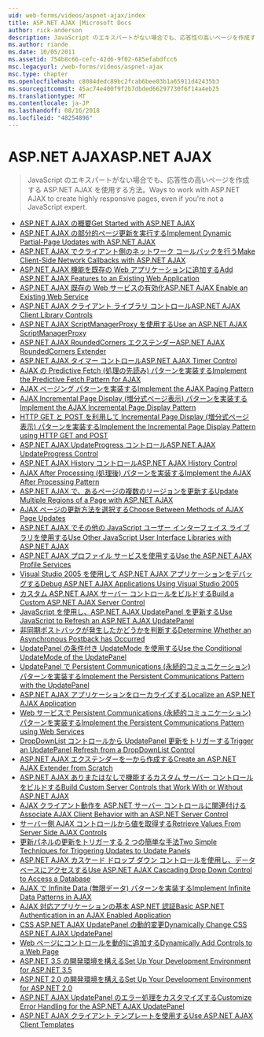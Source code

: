 ```yaml
---
uid: web-forms/videos/aspnet-ajax/index
title: ASP.NET AJAX |Microsoft Docs
author: rick-anderson
description: JavaScript のエキスパートがない場合でも、応答性の高いページを作成する ASP.NET AJAX を使用する方法。
ms.author: riande
ms.date: 10/05/2011
ms.assetid: 754b8c66-cefc-42d6-9f02-685efabdfcc6
msc.legacyurl: /web-forms/videos/aspnet-ajax
msc.type: chapter
ms.openlocfilehash: c8084dedc89bc2fcab6bee03b1a65911d42435b3
ms.sourcegitcommit: 45ac74e400f9f2b7dbded66297730f6f14a4eb25
ms.translationtype: MT
ms.contentlocale: ja-JP
ms.lasthandoff: 08/16/2018
ms.locfileid: "48254896"
---
```

<a name="aspnet-ajax"></a><span data-ttu-id="226a6-103">ASP.NET AJAX</span><span class="sxs-lookup"><span data-stu-id="226a6-103">ASP.NET AJAX</span></span>
====================
> <span data-ttu-id="226a6-104">JavaScript のエキスパートがない場合でも、応答性の高いページを作成する ASP.NET AJAX を使用する方法。</span><span class="sxs-lookup"><span data-stu-id="226a6-104">Ways to work with ASP.NET AJAX to create highly responsive pages, even if you're not a JavaScript expert.</span></span>


- [<span data-ttu-id="226a6-105">ASP.NET AJAX の概要</span><span class="sxs-lookup"><span data-stu-id="226a6-105">Get Started with ASP.NET AJAX</span></span>](how-do-i-get-started-with-aspnet-ajax.md)
- [<span data-ttu-id="226a6-106">ASP.NET AJAX の部分的ページ更新を実行する</span><span class="sxs-lookup"><span data-stu-id="226a6-106">Implement Dynamic Partial-Page Updates with ASP.NET AJAX</span></span>](how-do-i-implement-dynamic-partial-page-updates-with-aspnet-ajax.md)
- [<span data-ttu-id="226a6-107">ASP.NET AJAX でクライアント側のネットワーク コールバックを行う</span><span class="sxs-lookup"><span data-stu-id="226a6-107">Make Client-Side Network Callbacks with ASP.NET AJAX</span></span>](how-do-i-make-client-side-network-callbacks-with-aspnet-ajax.md)
- [<span data-ttu-id="226a6-108">ASP.NET AJAX 機能を既存の Web アプリケーションに追加する</span><span class="sxs-lookup"><span data-stu-id="226a6-108">Add ASP.NET AJAX Features to an Existing Web Application</span></span>](how-do-i-add-aspnet-ajax-features-to-an-existing-web-application.md)
- [<span data-ttu-id="226a6-109">ASP.NET AJAX 既存の Web サービスの有効化</span><span class="sxs-lookup"><span data-stu-id="226a6-109">ASP.NET AJAX Enable an Existing Web Service</span></span>](how-do-i-aspnet-ajax-enable-an-existing-web-service.md)
- [<span data-ttu-id="226a6-110">ASP.NET AJAX クライアント ライブラリ コントロール</span><span class="sxs-lookup"><span data-stu-id="226a6-110">ASP.NET AJAX Client Library Controls</span></span>](how-do-i-use-the-aspnet-ajax-client-library-controls.md)
- [<span data-ttu-id="226a6-111">ASP.NET AJAX ScriptManagerProxy を使用する</span><span class="sxs-lookup"><span data-stu-id="226a6-111">Use an ASP.NET AJAX ScriptManagerProxy</span></span>](how-do-i-use-an-aspnet-ajax-scriptmanagerproxy.md)
- [<span data-ttu-id="226a6-112">ASP.NET AJAX RoundedCorners エクステンダー</span><span class="sxs-lookup"><span data-stu-id="226a6-112">ASP.NET AJAX RoundedCorners Extender</span></span>](how-do-i-use-the-aspnet-ajax-roundedcorners-extender.md)
- [<span data-ttu-id="226a6-113">ASP.NET AJAX タイマー コントロール</span><span class="sxs-lookup"><span data-stu-id="226a6-113">ASP.NET AJAX Timer Control</span></span>](how-do-i-use-the-aspnet-ajax-timer-control.md)
- [<span data-ttu-id="226a6-114">AJAX の Predictive Fetch (処理の先読み) パターンを実装する</span><span class="sxs-lookup"><span data-stu-id="226a6-114">Implement the Predictive Fetch Pattern for AJAX</span></span>](how-do-i-implement-the-predictive-fetch-pattern-for-ajax.md)
- [<span data-ttu-id="226a6-115">AJAX ページング パターンを実装する</span><span class="sxs-lookup"><span data-stu-id="226a6-115">Implement the AJAX Paging Pattern</span></span>](how-do-i-implement-the-ajax-paging-pattern.md)
- [<span data-ttu-id="226a6-116">AJAX Incremental Page Display (増分式ページ表示) パターンを実装する</span><span class="sxs-lookup"><span data-stu-id="226a6-116">Implement the AJAX Incremental Page Display Pattern</span></span>](how-do-i-implement-the-ajax-incremental-page-display-pattern.md)
- [<span data-ttu-id="226a6-117">HTTP GET と POST を利用して Incremental Page Display (増分式ページ表示) パターンを実装する</span><span class="sxs-lookup"><span data-stu-id="226a6-117">Implement the Incremental Page Display Pattern using HTTP GET and POST</span></span>](how-do-i-implement-the-incremental-page-display-pattern-using-http-get-and-post.md)
- [<span data-ttu-id="226a6-118">ASP.NET AJAX UpdateProgress コントロール</span><span class="sxs-lookup"><span data-stu-id="226a6-118">ASP.NET AJAX UpdateProgress Control</span></span>](how-do-i-use-the-aspnet-ajax-updateprogress-control.md)
- [<span data-ttu-id="226a6-119">ASP.NET AJAX History コントロール</span><span class="sxs-lookup"><span data-stu-id="226a6-119">ASP.NET AJAX History Control</span></span>](how-do-i-use-the-aspnet-ajax-history-control.md)
- [<span data-ttu-id="226a6-120">AJAX After Processing (処理後) パターンを実装する</span><span class="sxs-lookup"><span data-stu-id="226a6-120">Implement the AJAX After Processing Pattern</span></span>](how-do-i-implement-the-ajax-after-processing-pattern.md)
- [<span data-ttu-id="226a6-121">ASP.NET AJAX で、あるページの複数のリージョンを更新する</span><span class="sxs-lookup"><span data-stu-id="226a6-121">Update Multiple Regions of a Page with ASP.NET AJAX</span></span>](how-do-i-update-multiple-regions-of-a-page-with-aspnet-ajax.md)
- [<span data-ttu-id="226a6-122">AJAX ページの更新方法を選択する</span><span class="sxs-lookup"><span data-stu-id="226a6-122">Choose Between Methods of AJAX Page Updates</span></span>](how-do-i-choose-between-methods-of-ajax-page-updates.md)
- [<span data-ttu-id="226a6-123">ASP.NET AJAX でその他の JavaScript ユーザー インターフェイス ライブラリを使用する</span><span class="sxs-lookup"><span data-stu-id="226a6-123">Use Other JavaScript User Interface Libraries with ASP.NET AJAX</span></span>](how-do-i-use-other-javascript-user-interface-libraries-with-aspnet-ajax.md)
- [<span data-ttu-id="226a6-124">ASP.NET AJAX プロファイル サービスを使用する</span><span class="sxs-lookup"><span data-stu-id="226a6-124">Use the ASP.NET AJAX Profile Services</span></span>](how-do-i-use-the-aspnet-ajax-profile-services.md)
- [<span data-ttu-id="226a6-125">Visual Studio 2005 を使用して ASP.NET AJAX アプリケーションをデバッグする</span><span class="sxs-lookup"><span data-stu-id="226a6-125">Debug ASP.NET AJAX Applications Using Visual Studio 2005</span></span>](how-do-i-debug-aspnet-ajax-applications-using-visual-studio-2005.md)
- [<span data-ttu-id="226a6-126">カスタム ASP.NET AJAX サーバー コントロールをビルドする</span><span class="sxs-lookup"><span data-stu-id="226a6-126">Build a Custom ASP.NET AJAX Server Control</span></span>](how-do-i-build-a-custom-aspnet-ajax-server-control.md)
- [<span data-ttu-id="226a6-127">JavaScript を使用し、ASP.NET AJAX UpdatePanel を更新する</span><span class="sxs-lookup"><span data-stu-id="226a6-127">Use JavaScript to Refresh an ASP.NET AJAX UpdatePanel</span></span>](how-do-i-use-javascript-to-refresh-an-aspnet-ajax-updatepanel.md)
- [<span data-ttu-id="226a6-128">非同期ポストバックが発生したかどうかを判断する</span><span class="sxs-lookup"><span data-stu-id="226a6-128">Determine Whether an Asynchronous Postback has Occurred</span></span>](how-do-i-determine-whether-an-asynchronous-postback-has-occurred.md)
- [<span data-ttu-id="226a6-129">UpdatePanel の条件付き UpdateMode を使用する</span><span class="sxs-lookup"><span data-stu-id="226a6-129">Use the Conditional UpdateMode of the UpdatePanel</span></span>](how-do-i-use-the-conditional-updatemode-of-the-updatepanel.md)
- [<span data-ttu-id="226a6-130">UpdatePanel で Persistent Communications (永続的コミュニケーション) パターンを実装する</span><span class="sxs-lookup"><span data-stu-id="226a6-130">Implement the Persistent Communications Pattern with the UpdatePanel</span></span>](how-do-i-implement-the-persistent-communications-pattern-with-the-updatepanel.md)
- [<span data-ttu-id="226a6-131">ASP.NET AJAX アプリケーションをローカライズする</span><span class="sxs-lookup"><span data-stu-id="226a6-131">Localize an ASP.NET AJAX Application</span></span>](how-do-i-localize-an-aspnet-ajax-application.md)
- [<span data-ttu-id="226a6-132">Web サービスで Persistent Communications (永続的コミュニケーション) パターンを実装する</span><span class="sxs-lookup"><span data-stu-id="226a6-132">Implement the Persistent Communications Pattern using Web Services</span></span>](how-do-i-implement-the-persistent-communications-pattern-using-web-services.md)
- [<span data-ttu-id="226a6-133">DropDownList コントロールから UpdatePanel 更新をトリガーする</span><span class="sxs-lookup"><span data-stu-id="226a6-133">Trigger an UpdatePanel Refresh from a DropDownList Control</span></span>](how-do-i-trigger-an-updatepanel-refresh-from-a-dropdownlist-control.md)
- [<span data-ttu-id="226a6-134">ASP.NET AJAX エクステンダーを一から作成する</span><span class="sxs-lookup"><span data-stu-id="226a6-134">Create an ASP.NET AJAX Extender from Scratch</span></span>](how-do-i-create-an-aspnet-ajax-extender-from-scratch.md)
- [<span data-ttu-id="226a6-135">ASP.NET AJAX ありまたはなしで機能するカスタム サーバー コントロールをビルドする</span><span class="sxs-lookup"><span data-stu-id="226a6-135">Build Custom Server Controls that Work With or Without ASP.NET AJAX</span></span>](how-do-i-build-custom-server-controls-that-work-with-or-without-aspnet-ajax.md)
- [<span data-ttu-id="226a6-136">AJAX クライアント動作を ASP.NET サーバー コントロールに関連付ける</span><span class="sxs-lookup"><span data-stu-id="226a6-136">Associate AJAX Client Behavior with an ASP.NET Server Control</span></span>](how-do-i-associate-ajax-client-behavior-with-an-aspnet-server-control.md)
- [<span data-ttu-id="226a6-137">サーバー側 AJAX コントロールから値を取得する</span><span class="sxs-lookup"><span data-stu-id="226a6-137">Retrieve Values From Server Side AJAX Controls</span></span>](how-do-i-retrieve-values-from-server-side-ajax-controls.md)
- [<span data-ttu-id="226a6-138">更新パネルの更新をトリガーする 2 つの簡単な手法</span><span class="sxs-lookup"><span data-stu-id="226a6-138">Two Simple Techniques for Triggering Updates to Update Panels</span></span>](two-simple-techniques-for-triggering-updates-to-update-panels.md)
- [<span data-ttu-id="226a6-139">ASP.NET AJAX カスケード ドロップ ダウン コントロールを使用し、データベースにアクセスする</span><span class="sxs-lookup"><span data-stu-id="226a6-139">Use ASP.NET AJAX Cascading Drop Down Control to Access a Database</span></span>](use-aspnet-ajax-cascading-drop-down-control-to-access-a-database.md)
- [<span data-ttu-id="226a6-140">AJAX で Infinite Data (無限データ) パターンを実装する</span><span class="sxs-lookup"><span data-stu-id="226a6-140">Implement Infinite Data Patterns in AJAX</span></span>](implement-infinite-data-patterns-in-ajax.md)
- [<span data-ttu-id="226a6-141">AJAX 対応アプリケーションの基本 ASP.NET 認証</span><span class="sxs-lookup"><span data-stu-id="226a6-141">Basic ASP.NET Authentication in an AJAX Enabled Application</span></span>](basic-aspnet-authentication-in-an-ajax-enabled-application.md)
- [<span data-ttu-id="226a6-142">CSS ASP.NET AJAX UpdatePanel の動的変更</span><span class="sxs-lookup"><span data-stu-id="226a6-142">Dynamically Change CSS ASP.NET AJAX UpdatePanel</span></span>](how-to-dynamically-change-css-using-the-aspnet-ajax-updatepanel.md)
- [<span data-ttu-id="226a6-143">Web ページにコントロールを動的に追加する</span><span class="sxs-lookup"><span data-stu-id="226a6-143">Dynamically Add Controls to a Web Page</span></span>](how-to-dynamically-add-controls-to-a-web-page.md)
- [<span data-ttu-id="226a6-144">ASP.NET 3.5 の開発環境を構える</span><span class="sxs-lookup"><span data-stu-id="226a6-144">Set Up Your Development Environment for ASP.NET 3.5</span></span>](set-up-your-development-environment-for-aspnet-35.md)
- [<span data-ttu-id="226a6-145">ASP.NET 2.0 の開発環境を構える</span><span class="sxs-lookup"><span data-stu-id="226a6-145">Set Up Your Development Environment for ASP.NET 2.0</span></span>](set-up-your-development-environment-for-aspnet-20.md)
- [<span data-ttu-id="226a6-146">ASP.NET AJAX UpdatePanel のエラー処理をカスタマイズする</span><span class="sxs-lookup"><span data-stu-id="226a6-146">Customize Error Handling for the ASP.NET AJAX UpdatePanel</span></span>](how-do-i-customize-error-handling-for-the-aspnet-ajax-updatepanel.md)
- [<span data-ttu-id="226a6-147">ASP.NET AJAX クライアント テンプレートを使用する</span><span class="sxs-lookup"><span data-stu-id="226a6-147">Use ASP.NET AJAX Client Templates</span></span>](how-do-i-use-aspnet-ajax-client-templates.md)
